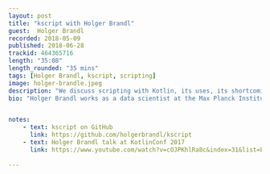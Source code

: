 ```yaml
---
layout: post
title: "kscript with Holger Brandl"
guest:  Holger Brandl
recorded: 2018-05-09
published: 2018-06-28
trackid: 464365716
length: "35:08"
length_rounded: "35 mins"
tags: [Holger Brandl, kscript, scripting]
image: holger-brandle.jpeg
description: "We discuss scripting with Kotlin, its uses, its shortcomings and how the Open Source project kscript enhances on what Kotlin provides out of the box."
bio: "Holger Brandl works as a data scientist at the Max Planck Institute of Molecular Cell Biology and Genetics (Dresden, Germany). He holds a Ph.D. degree in machine learning, and has developed new concepts in the field of computational linguistics. More recently he has co-authored publications in high-ranking journals such as Nature and Science. He is a main developer of the `R Language Integration` for Intellij IDEA, which is increasingly written in Kotlin, and has published several Kotlin artifacts for bioinformatics, high-performance computing and data mining."


notes: 
    - text: kscript on GitHub
      link: https://github.com/holgerbrandl/kscript
    - text: Holger Brandl talk at KotlinConf 2017
      link: https://www.youtube.com/watch?v=cOJPKhlRa8c&index=31&list=PLQ176FUIyIUY6UK1cgVsbdPYA3X5WLam5
      
---
```



